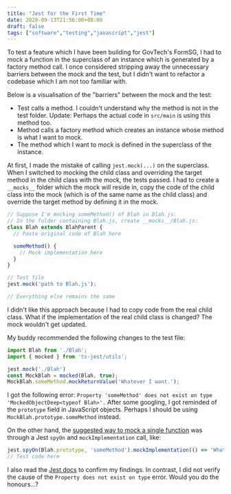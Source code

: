 ```yaml
---
title: "Jest for the First Time"
date: 2020-09-13T21:56:00+08:00
draft: false
tags: ["software","testing","javascript","jest"]
---
```

To test a feature which I have been building for GovTech's FormSG, I had to mock a function in the superclass of an instance which is generated by a factory method call. I once considered stripping away the unnecessary barriers between the mock and the test, but I didn't want to refactor a codebase which I am not too familiar with.

Below is a visualisation of the "barriers" between the mock and the test:

- Test calls a method. I couldn't understand why the method is not in the test folder. Update: Perhaps the actual code in `src/main` is using this method too.
- Method calls a factory method which creates an instance whose method is what I want to mock.
- The method which I want to mock is defined in the superclass of the instance.

At first, I made the mistake of calling `jest.mock(...)` on the superclass. When I switched to mocking the child class and overriding the target method in the child class with the mock, the tests passed. I had to create a `__mocks__` folder which the mock will reside in, copy the code of the child class into the mock (which is of the same name as the child class) and override the target method by defining it in the mock.

```javascript
// Suppose I'm mocking someMethod() of Blah in Blah.js:
// In the folder containing Blah.js, create __mocks__/Blah.js:
class Blah extends BlahParent {
  // Paste original code of Blah here

  someMethod() {
    // Mock implementation here
  }
}

// Test file
jest.mock('path to Blah.js');

// Everything else remains the same
```

I didn't like this approach because I had to copy code from the real child class. What if the implementation of the real child class is changed? The mock wouldn't get updated.

My buddy recommended the following changes to the test file:

```javascript
import Blah from './Blah';
import { mocked } from 'ts-jest/utils';

jest.mock('./Blah')
const MockBlah = mocked(Blah, true);
MockBlah.someMethod.mockReturnValue('Whatever I want.');
```

I got the following error: `Property 'someMethod' does not exist on type 'MockedObjectDeep<typeof Blah>'.` After some googling, I got reminded of the `prototype` field in JavaScript objects. Perhaps I should be using `MockBlah.prototype.someMethod` instead.

On the other hand, the [suggested way to mock a single function](https://stackoverflow.com/questions/50091438/jest-how-to-mock-one-specific-method-of-a-class) was through a Jest `spyOn` and `mockImplementation` call, like:

```javascript
jest.spyOn(Blah.prototype, 'someMethod').mockImplementation(() => 'Whatever I want.');
// Test code here
```

I also read the [Jest docs](https://jestjs.io/docs/en/jest-object#jestspyonobject-methodname) to confirm my findings. In contrast, I did not verify the cause of the `Property does not exist on type` error. Would you do the honours...?

